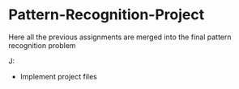 # Pattern-Recognition-Project

Here all the previous assignments are merged into the final pattern recognition problem

J:
- Implement project files

